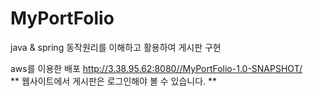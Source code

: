 # MyPortFolio
java & spring 동작원리를 이해하고 활용하여 게시판 구현 

aws를 이용한 배포 
http://3.38.95.62:8080//MyPortFolio-1.0-SNAPSHOT/
<br>
** 웹사이트에서 게시판은 로그인해야 볼 수 있습니다. **
